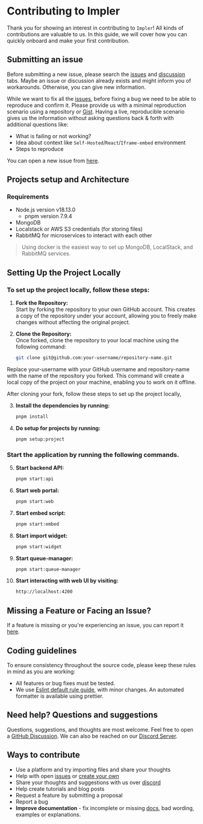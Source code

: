 # Contributing to Impler

Thank you for showing an interest in contributing to `Impler`! All kinds of contributions are valuable to us. In this guide, we will cover how you can quickly onboard and make your first contribution.

## Submitting an issue

Before submitting a new issue, please search the [issues](https://github.com/implerhq/impler.io/issues) and [discussion](https://github.com/implerhq/impler.io/discussions) tabs. Maybe an issue or discussion already exists and might inform you of workarounds. Otherwise, you can give new information.

While we want to fix all the [issues](https://github.com/implerhq/impler.io/issues), before fixing a bug we need to be able to reproduce and confirm it. Please provide us with a minimal reproduction scenario using a repository or [Gist](https://gist.github.com/). Having a live, reproducible scenario gives us the information without asking questions back & forth with additional questions like:

- What is failing or not working?
- Idea about context like `Self-Hosted`/`React`/`Iframe-embed` environment
- Steps to reproduce

You can open a new issue from [here](https://github.com/implerhq/impler.io/issues/new).

## Projects setup and Architecture

### Requirements

- Node.js version v18.13.0
  - pnpm version 7.9.4
- MongoDB
- Localstack or AWS S3 credentials (for storing files)
- RabbitMQ for microservices to interact with each other

> Using docker is the easiest way to set up MongoDB, LocalStack, and RabbitMQ services.


## Setting Up the Project Locally

### To set up the project locally, follow these steps:

1. **Fork the Repository:**  
   Start by forking the repository to your own GitHub account. This creates a copy of the repository under your account, allowing you to freely make changes without affecting the original project.

2. **Clone the Repository:**  
   Once forked, clone the repository to your local machine using the following command:

   ```bash
   git clone git@github.com:your-username/repository-name.git
   
Replace your-username with your GitHub username and repository-name with the name of the repository you forked. This command will create a local copy of the project on your machine, enabling you to work on it offline.

After cloning your fork, follow these steps to set up the project locally,

3. **Install the dependencies by running:**
      ```bash
      pnpm install
4. **Do setup for projects by running:** 
      ```bash
      pnpm setup:project
### Start the application by running the following commands.
5. **Start backend API:**
      ```bash
      pnpm start:api
6. **Start web portal:**
      ```bash
      pnpm start:web
7. **Start embed script:**
      ```bash
      pnpm start:embed
8. **Start import widget:**
      ```bash
      pnpm start:widget
9. **Start queue-manager:**
      ```bash
      pnpm start:queue-manager
10. **Start interacting with web UI by visiting:**
      ```bash
      http://localhost:4200

## Missing a Feature or Facing an Issue?

If a feature is missing or you're experiencing an issue, you can report it [here](https://github.com/implerhq/impler.io/issues/new). 

## Coding guidelines

To ensure consistency throughout the source code, please keep these rules in mind as you are working:

- All features or bug fixes must be tested.
- We use [Eslint default rule guide](https://eslint.org/docs/rules/), with minor changes. An automated formatter is available using prettier.

## Need help? Questions and suggestions

Questions, suggestions, and thoughts are most welcome. Feel free to open a [GitHub Discussion](https://github.com/implerhq/impler.io/discussions). 
We can also be reached on our [Discord Server](https://discord.impler.io).

## Ways to contribute

- Use a platform and try importing files and share your thoughts
- Help with open [issues](https://github.com/implerhq/impler.io/issues) or [create your own](https://github.com/implerhq/impler.io/issues/new)
- Share your thoughts and suggestions with us over [discord](https://discord.impler.io)
- Help create tutorials and blog posts
- Request a feature by submitting a proposal
- Report a bug
- **Improve documentation** - fix incomplete or missing [docs](https://docs.impler.io/), bad wording, examples or explanations.
